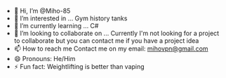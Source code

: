 - 👋 Hi, I’m @Miho-85
- 👀 I’m interested in ... Gym history tanks 
- 🌱 I’m currently learning ... C#
- 💞️ I’m looking to collaborate on ... Currently I'm not looking for a project to collaborate but you can contact me if you have a project idea
- 📫 How to reach me Contact me on my email: mihovpn@gmail.com
- 😄 Pronouns: He/Him
- ⚡ Fun fact: Weightlifting is better than vaping

<!---
Miho-85/Miho-85 is a ✨ special ✨ repository because its `README.md` (this file) appears on your GitHub profile.
You can click the Preview link to take a look at your changes.
--->
